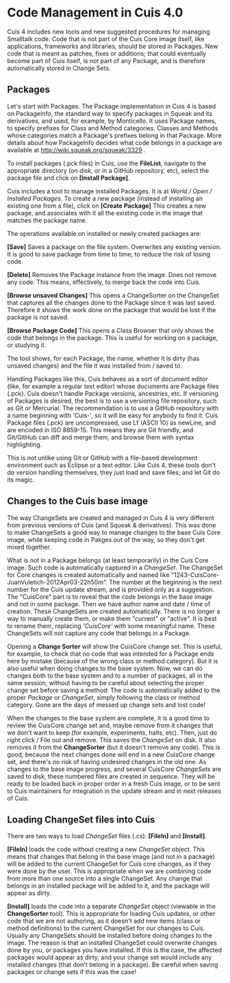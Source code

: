 # Code Management in Cuis 4.0

Cuis 4 includes new tools and new suggested procedures for managing Smalltalk code. Code that is not part of the Cuis Core image itself, like applications, frameworks and libraries, should be stored in Packages. New code that is meant as patches, fixes or additions; that could eventually become part of Cuis itself, is not part of any Package, and is therefore automatically stored in Change Sets.

## Packages

Let's start with Packages. The Package implementation in Cuis 4 is based on PackageInfo, the standard way to specify packages in Squeak and its derivatives, and used, for example, by Monticello. It uses Package names, to specify prefixes for Class and Method categories. Classes and Methods whose categories match a Package's prefixes belong in that Package. More details about how PackageInfo decides what code belongs in a package are available at http://wiki.squeak.org/squeak/3329 .

To install packages (.pck files) in Cuis, use the **FileList**, navigate to the appropriate directory (on disk, or in a GitHub repository, etc), select the package file and click on **[Install Package]**.

Cuis includes a tool to manage installed Packages. It is at *World / Open / Installed Packages*. To create a new package (instead of installing an existing one from a file), click on **[Create Package]** This creates a new package, and associates with it all the existing code in the image that matches the package name.

The operations available on installed or newly created packages are:

**[Save]** Saves a package on the file system. Overwrites any existing version. It is good to save package from time to time, to reduce the risk of losing code.

**[Delete]** Removes the Package instance from the image. Does not remove any code. This means, effectively, to merge back the code into Cuis.

**[Browse unsaved Changes]** This opens a ChangeSorter on the ChangeSet that captures all the changes done to the Package since it was last saved. Therefore it shows the work done on the package that would be lost if the package is not saved.

**[Browse Package Code]** This opens a Class Browser that only shows the code that belongs in the package. This is useful for working on a package, or studying it.

The tool shows, for each Package, the name, whether it is dirty (has unsaved changes) and the file it was installed from / saved to.

Handling Packages like this, Cuis behaves as a sort of document editor (like, for example a regular text editor) whose documents are Package files (.pck). Cuis doesn't handle Package versions, ancestries, etc. If versioning of Packages is desired, the best is to use a versioning file repository, such as Git or Mercurial. The recommendation is to use a GitHub repository with a name beginning with 'Cuis-', so it will be easy for anybody to find it. Cuis Package files (.pck) are uncompressed, use Lf (ASCII 10) as newLine, and are encoded in ISO 8859-15. This means they are Git friendly, and Git/GitHub can diff and merge them, and browse them with syntax highlighting.

This is not unlike using Git or GitHub with a file-based development environment such as Eclipse or a text editor. Like Cuis 4, these tools don't do version handling themselves, they just load and save files; and let Git do its magic.

## Changes to the Cuis base image

The way ChangeSets are created and managed in Cuis 4 is very different from previous versions of Cuis (and Squeak & derivatives). This was done to make ChangeSets a good way to manage changes to the base Cuis Core image, while keeping code in Pakges out of the way, so they don't get mixed together.

What is not in a Package belongs (at least temporarily) in the Cuis Core image. Such code is automatically captured in a *ChangeSet*. The ChangeSet for Core changes is created automatically and named like "1243-CuisCore-JuanVuletich-2012Apr03-22h50m". The number at the beginning is the next number for the Cuis update stream, and is provided only as a suggestion. The "CuisCore" part is to reveal that the code belongs in the base image and not in some package. Then we have author name and date / time of creation. These ChangeSets are created automatically. There is no longer a way to manually create them, or make them "current" or "active". It is best to rename them, replacing *'CuisCore'* with some meaningful name. These ChangeSets will not capture any code that belongs in a Package.

Opening a **Change Sorter** will show the CuisCore change set. This is useful, for example, to check that no code that was intended for a Package ends here by mistake (because of the wrong class or method category). But it is also useful when doing changes to the base system. Now, we can do changes both to the base system and to a number of packages, all in the same session, without having to be careful about selecting the proper change set before saving a method: The code is automatically added to the proper *Package* or *ChangeSet*, simply following the class or method category. Gone are the days of messed up change sets and lost code!

When the changes to the base system are complete, it is a good time to review the CuisCore change set and, maybe remove from it changes that we don't want to keep (for example, experiments, halts, etc). Then, just do right click / File out and remove. This saves the *ChangeSet* on disk. It also removes it from the **ChangeSorter** (but it doesn't remove any code). This is good, because the next changes done will end in a new CuisCore change set, and there's no risk of having undesired changes in the old one. As changes to the base image progress, and several CuisCore *ChangeSets* are saved to disk, these numbered files are created in sequence. They will be ready to be loaded back in proper order in a fresh Cuis image, or to be sent to Cuis maintainers for integration in the update stream and in next releases of Cuis.

## Loading ChangeSet files into Cuis

There are two ways to load *ChangeSet* files (.cs): **[FileIn]** and **[Install]**.

**[FileIn]** loads the code without creating a new *ChangeSet* object. This means that changes that belong in the base image (and not in a package) will be added to the current ChangeSet for Cuis core changes, as if they were done by the user. This is appropriate when we are combining code from more than one source into a single ChangeSet. Any change that belongs in an installed package will be added to it, and the package will appear as dirty.

**[Install]** loads the code into a separate *ChangeSet* object (viewable in the **ChangeSorter** tool). This is appropriate for loading Cuis updates, or other code that we are not authoring, as it doesn't add new items (class or method definitions) to the current ChangeSet for our changes to Cuis. Usually any ChangeSets should be installed before doing changes to the image. The reason is that an installed ChangeSet could overwrite changes done by you, or packages you have installed. If this is the case, the affected packages would appear as dirty, and your change set would include any installed changes (that don't belong in a package). Be careful when saving packages or change sets if this was the case!
